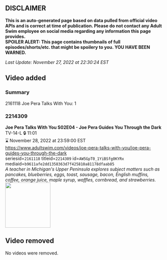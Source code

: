 ## DISCLAIMER
**This is an auto-generated page based on data pulled from official video APIs and is correct at time of publication. Please do not contact any Adult Swim employee on social media regarding any information this page provides.**  
**SPOILER ALERT: This page contains thumbnails of full episodes/shorts/etc. that might be spoilery to you. YOU HAVE BEEN WARNED.**  

_Last Update: November 27, 2022 at 22:30:24 EST_
## Video added
### Summary
2161118 Joe Pera Talks With You: 1  
### 2214309
**Joe Pera Talks With You S02E04 - Joe Pera Guides You Through the Dark**  
TV-14-L 🔒 11:01  
⌛ November 28, 2022 at 23:59:00 EST  
https://www.adultswim.com/videos/joe-pera-talks-with-you/joe-pera-guides-you-through-the-dark  
seriesid=`2161118` titleid=`2214309` id=`AW5GpT0_1YiBSfg0KYRx` mediaid=`b9611afe2dd1358363d7f425810a81178dfaab85`  
_A teacher in Michigan's Upper Peninsula explores subject matters such as pancakes, blueberries, eggs, toast, sausage, bacon, English muffins, coffee, orange juice, maple syrup, waffles, cornbread, and strawberries._  
<a href="https://media.cdn.adultswim.com/uploads/20191107/thumbnails/2_191171114207-joeperatalks_204_dup-20191021.jpg"><img src="https://media.cdn.adultswim.com/uploads/20191107/thumbnails/2_191171114207-joeperatalks_204_dup-20191021.jpg" height="144px" /></a>
## Video removed
No videos were removed.  
